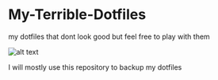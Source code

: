 # My-Terrible-Dotfiles
my dotfiles that dont look good but feel free to play with them


![alt text](https://i.imgur.com/lh68aXb.jpg)

I will mostly use this repository to backup my dotfiles
